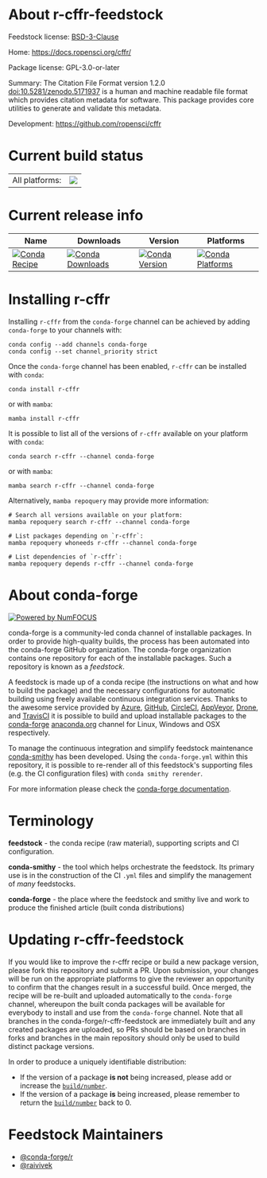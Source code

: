 About r-cffr-feedstock
======================

Feedstock license: [BSD-3-Clause](https://github.com/conda-forge/r-cffr-feedstock/blob/main/LICENSE.txt)

Home: https://docs.ropensci.org/cffr/

Package license: GPL-3.0-or-later

Summary: The Citation File Format version 1.2.0 <doi:10.5281/zenodo.5171937> is a human and machine readable file format which provides citation metadata for software. This package provides core utilities to generate and validate this metadata.

Development: https://github.com/ropensci/cffr

Current build status
====================


<table><tr><td>All platforms:</td>
    <td>
      <a href="https://dev.azure.com/conda-forge/feedstock-builds/_build/latest?definitionId=14660&branchName=main">
        <img src="https://dev.azure.com/conda-forge/feedstock-builds/_apis/build/status/r-cffr-feedstock?branchName=main">
      </a>
    </td>
  </tr>
</table>

Current release info
====================

| Name | Downloads | Version | Platforms |
| --- | --- | --- | --- |
| [![Conda Recipe](https://img.shields.io/badge/recipe-r--cffr-green.svg)](https://anaconda.org/conda-forge/r-cffr) | [![Conda Downloads](https://img.shields.io/conda/dn/conda-forge/r-cffr.svg)](https://anaconda.org/conda-forge/r-cffr) | [![Conda Version](https://img.shields.io/conda/vn/conda-forge/r-cffr.svg)](https://anaconda.org/conda-forge/r-cffr) | [![Conda Platforms](https://img.shields.io/conda/pn/conda-forge/r-cffr.svg)](https://anaconda.org/conda-forge/r-cffr) |

Installing r-cffr
=================

Installing `r-cffr` from the `conda-forge` channel can be achieved by adding `conda-forge` to your channels with:

```
conda config --add channels conda-forge
conda config --set channel_priority strict
```

Once the `conda-forge` channel has been enabled, `r-cffr` can be installed with `conda`:

```
conda install r-cffr
```

or with `mamba`:

```
mamba install r-cffr
```

It is possible to list all of the versions of `r-cffr` available on your platform with `conda`:

```
conda search r-cffr --channel conda-forge
```

or with `mamba`:

```
mamba search r-cffr --channel conda-forge
```

Alternatively, `mamba repoquery` may provide more information:

```
# Search all versions available on your platform:
mamba repoquery search r-cffr --channel conda-forge

# List packages depending on `r-cffr`:
mamba repoquery whoneeds r-cffr --channel conda-forge

# List dependencies of `r-cffr`:
mamba repoquery depends r-cffr --channel conda-forge
```


About conda-forge
=================

[![Powered by
NumFOCUS](https://img.shields.io/badge/powered%20by-NumFOCUS-orange.svg?style=flat&colorA=E1523D&colorB=007D8A)](https://numfocus.org)

conda-forge is a community-led conda channel of installable packages.
In order to provide high-quality builds, the process has been automated into the
conda-forge GitHub organization. The conda-forge organization contains one repository
for each of the installable packages. Such a repository is known as a *feedstock*.

A feedstock is made up of a conda recipe (the instructions on what and how to build
the package) and the necessary configurations for automatic building using freely
available continuous integration services. Thanks to the awesome service provided by
[Azure](https://azure.microsoft.com/en-us/services/devops/), [GitHub](https://github.com/),
[CircleCI](https://circleci.com/), [AppVeyor](https://www.appveyor.com/),
[Drone](https://cloud.drone.io/welcome), and [TravisCI](https://travis-ci.com/)
it is possible to build and upload installable packages to the
[conda-forge](https://anaconda.org/conda-forge) [anaconda.org](https://anaconda.org/)
channel for Linux, Windows and OSX respectively.

To manage the continuous integration and simplify feedstock maintenance
[conda-smithy](https://github.com/conda-forge/conda-smithy) has been developed.
Using the ``conda-forge.yml`` within this repository, it is possible to re-render all of
this feedstock's supporting files (e.g. the CI configuration files) with ``conda smithy rerender``.

For more information please check the [conda-forge documentation](https://conda-forge.org/docs/).

Terminology
===========

**feedstock** - the conda recipe (raw material), supporting scripts and CI configuration.

**conda-smithy** - the tool which helps orchestrate the feedstock.
                   Its primary use is in the construction of the CI ``.yml`` files
                   and simplify the management of *many* feedstocks.

**conda-forge** - the place where the feedstock and smithy live and work to
                  produce the finished article (built conda distributions)


Updating r-cffr-feedstock
=========================

If you would like to improve the r-cffr recipe or build a new
package version, please fork this repository and submit a PR. Upon submission,
your changes will be run on the appropriate platforms to give the reviewer an
opportunity to confirm that the changes result in a successful build. Once
merged, the recipe will be re-built and uploaded automatically to the
`conda-forge` channel, whereupon the built conda packages will be available for
everybody to install and use from the `conda-forge` channel.
Note that all branches in the conda-forge/r-cffr-feedstock are
immediately built and any created packages are uploaded, so PRs should be based
on branches in forks and branches in the main repository should only be used to
build distinct package versions.

In order to produce a uniquely identifiable distribution:
 * If the version of a package **is not** being increased, please add or increase
   the [``build/number``](https://docs.conda.io/projects/conda-build/en/latest/resources/define-metadata.html#build-number-and-string).
 * If the version of a package **is** being increased, please remember to return
   the [``build/number``](https://docs.conda.io/projects/conda-build/en/latest/resources/define-metadata.html#build-number-and-string)
   back to 0.

Feedstock Maintainers
=====================

* [@conda-forge/r](https://github.com/conda-forge/r/)
* [@raivivek](https://github.com/raivivek/)

